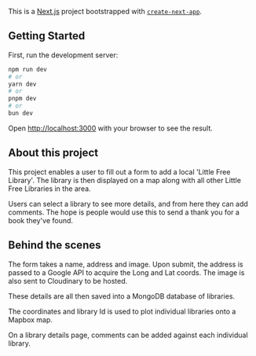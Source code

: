 This is a [Next.js](https://nextjs.org) project bootstrapped with [`create-next-app`](https://nextjs.org/docs/app/api-reference/cli/create-next-app).

## Getting Started

First, run the development server:

```bash
npm run dev
# or
yarn dev
# or
pnpm dev
# or
bun dev
```

Open [http://localhost:3000](http://localhost:3000) with your browser to see the result.

## About this project

This project enables a user to fill out a form to add a local 'Little Free Library'. The library is then displayed on a map along with all other Little Free Libraries in the area.

Users can select a library to see more details, and from here they can add comments. The hope is people would use this to send a thank you for a book they've found.

## Behind the scenes

The form takes a name, address and image. Upon submit, the address is passed to a Google API to acquire the Long and Lat coords. The image is also sent to Cloudinary to be hosted.

These details are all then saved into a MongoDB database of libraries.

The coordinates and library Id is used to plot individual libraries onto a Mapbox map.

On a library details page, comments can be added against each individual library.
